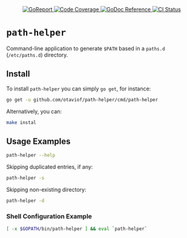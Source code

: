 <p align="center">
    <a alt="GoReport" href="https://goreportcard.com/report/github.com/otaviof/path-helper">
        <img alt="GoReport" src="https://goreportcard.com/badge/github.com/otaviof/path-helper">
    </a>
    <a alt="Code Coverage" href="https://codecov.io/gh/otaviof/path-helper">
        <img alt="Code Coverage" src="https://codecov.io/gh/otaviof/path-helper/branch/master/graph/badge.svg">
    </a>
    <a href="https://godoc.org/github.com/otaviof/path-helper/pkg/path-helper">
        <img alt="GoDoc Reference" src="https://godoc.org/github.com/otaviof/path-helper/pkg/path-helper?status.svg">
    </a>
    <a alt="CI Status" href="https://travis-ci.com/otaviof/path-helper">
        <img alt="CI Status" src="https://travis-ci.com/otaviof/path-helper.svg?branch=master">
    </a>
</p>

# `path-helper`

Command-line application to generate `$PATH` based in a `paths.d` (`/etc/paths.d`) directory.

## Install

To install `path-helper` you can simply `go get`, for instance:

```bash
go get -u github.com/otaviof/path-helper/cmd/path-helper
```

Alternatively, you can:

```bash
make instal
```

## Usage Examples

```bash
path-helper --help
```

Skipping duplicated entries, if any:

```bash
path-helper -s
```

Skipping non-existing directory:

```bash
path-helper -d
```

### Shell Configuration Example

```bash
[ -x $GOPATH/bin/path-helper ] && eval `path-helper`
```